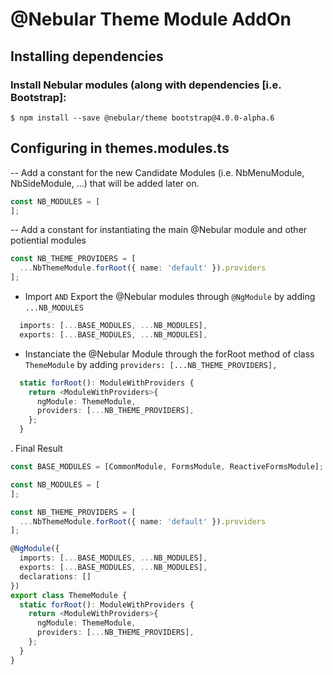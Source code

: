 
# @Nebular Theme Module AddOn

## Installing dependencies

### Install Nebular modules (along with dependencies [i.e. Bootstrap]:

```
$ npm install --save @nebular/theme bootstrap@4.0.0-alpha.6
```

## Configuring in themes.modules.ts

-- Add a constant for the new Candidate Modules (i.e. NbMenuModule, NbSideModule, ...) that will be added later on.

```Typescript
const NB_MODULES = [
];
```

-- Add a constant for instantiating the main @Nebular module and other potiential modules

```Typescript
const NB_THEME_PROVIDERS = [
  ...NbThemeModule.forRoot({ name: 'default' }).providers
];
```


* Import `AND` Export the @Nebular modules through `@NgModule` by adding `...NB_MODULES`
```Typescript
  imports: [...BASE_MODULES, ...NB_MODULES],
  exports: [...BASE_MODULES, ...NB_MODULES],
```

* Instanciate the @Nebular Module through the forRoot method of class `ThemeModule` by adding `providers: [...NB_THEME_PROVIDERS],`
```Typescript
  static forRoot(): ModuleWithProviders {
    return <ModuleWithProviders>{
      ngModule: ThemeModule,
      providers: [...NB_THEME_PROVIDERS],
    };
  }

```

. Final Result

```Typescript
const BASE_MODULES = [CommonModule, FormsModule, ReactiveFormsModule];

const NB_MODULES = [
];

const NB_THEME_PROVIDERS = [
  ...NbThemeModule.forRoot({ name: 'default' }).providers
];

@NgModule({
  imports: [...BASE_MODULES, ...NB_MODULES],
  exports: [...BASE_MODULES, ...NB_MODULES],
  declarations: []
})
export class ThemeModule {
  static forRoot(): ModuleWithProviders {
    return <ModuleWithProviders>{
      ngModule: ThemeModule,
      providers: [...NB_THEME_PROVIDERS],
    };
  }
}

```
